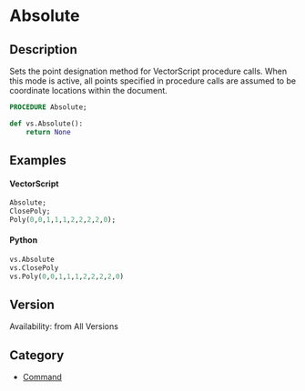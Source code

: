 # Absolute

## Description
Sets the point designation method for VectorScript procedure calls. When this mode is active, all points specified in procedure calls are assumed to be coordinate locations within the document.

```pascal
PROCEDURE Absolute;
```

```python
def vs.Absolute():
    return None
```

## Examples
#### VectorScript ####
```pascal
Absolute;
ClosePoly;
Poly(0,0,1,1,1,2,2,2,2,0);
```
#### Python ####
```python
vs.Absolute
vs.ClosePoly
vs.Poly(0,0,1,1,1,2,2,2,2,0)
```

## Version
Availability: from All Versions

## Category
* [Command](../Categories/Command.md)
